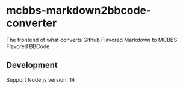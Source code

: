 # mcbbs-markdown2bbcode-converter

The frontend of what converts Github Flavored Markdown to MCBBS Flavored BBCode

## Development

Support Node.js version: 14
